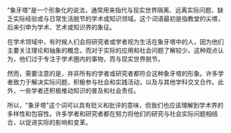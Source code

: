 "象牙塔"是一个形象化的说法，通常用来指代与现实世界隔离、远离实际问题、缺乏实际经验或与日常生活脱节的学术或知识领域。这个词语最初是指教堂的尖塔，后来引申为学术、艺术或知识界的象征。

在学术领域中，有时候人们会将研究者或学者视为生活在象牙塔中的人，因为他们主要关注理论和抽象的概念，而对于实际的应用和社会问题了解较少。这种观点认为，他们过于专注于学术圈内的事物，而与现实世界脱节。

然而，需要注意的是，并非所有的学者或研究者都符合这种象牙塔的形象。许多学者致力于解决实际问题，积极参与社会和实践活动，以及与其他学科交叉合作。此外，一些学者还积极推动知识的普及和社会责任。

所以，"象牙塔"这个词可以具有贬义和批评的意味，但我们也应该理解到学术界的多样性和包容性。许多学者和研究者都在努力将他们的研究与社会实际问题相结合，以促进实际的影响和变革。